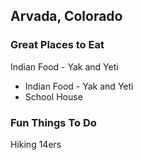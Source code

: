 ## Arvada, Colorado

### Great Places to Eat
Indian Food - Yak and Yeti
- Indian Food - Yak and Yeti
- School House

### Fun Things To Do
Hiking 14ers
